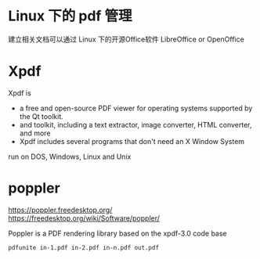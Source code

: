 # Linux 下的 pdf 管理

建立相关文档可以通过 Linux 下的开源Office软件 LibreOffice or OpenOffice


# Xpdf

Xpdf is 
* a free and open-source PDF viewer for operating systems supported by the Qt toolkit.
* and toolkit, including a text extractor, image converter, HTML converter, and more
* Xpdf includes several programs that don't need an X Window System

run on DOS, Windows, Linux and Unix


# poppler

https://poppler.freedesktop.org/
https://freedesktop.org/wiki/Software/poppler/


Poppler is a PDF rendering library based on the xpdf-3.0 code base


`pdfunite in-1.pdf in-2.pdf in-n.pdf out.pdf`   
